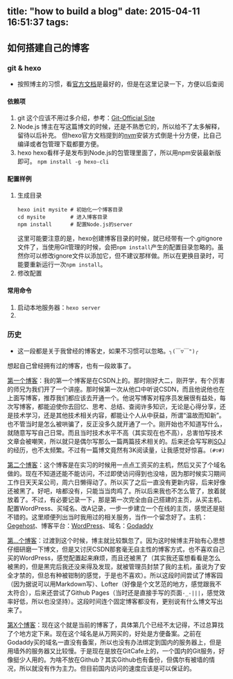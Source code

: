 title: "how to build a blog"
date: 2015-04-11 16:51:37
tags:
---

如何搭建自己的博客
-----

### git & hexo

* 按照博主的习惯，看[官方文档](http://hexo.io/docs/)是最好的，但是在这里记录一下，方便以后查阅

#### 依赖项
1. git
这个应该不用过多介绍，参考：[Git-Official Site](http://www.git-scm.com)
2. Node.js
博主在写这篇博文的时候，还是不熟悉它的，所以给不了太多解释，留待以后补充。
但hexo官方文档提到的[nvm](https://github.com/creationix/nvm)安装方式倒是十分方便，比自己编译或者包管理下载都要方便。
3. hexo
hexo看样子是发布到Node.js的包管理里面了，所以用npm安装最新版即可。
`npm install -g hexo-cli`

#### 配置样例
1. 生成目录
    ```
    hexo init mysite # 初始化一个博客目录
    cd mysite        # 进入博客目录
    npm install      # 配置Node.js的server
    ```
    这里可能要注意的是，hexo创建博客目录的时候，就已经带有一个.gitignore文件了，当使用Git管理的时候，会把`npm install`产生的配置目录忽略的。虽然你可以修改ignore文件以添加它，但不建议那样做。所以在更换目录时，可能要重新运行一次`npm install`。
2. 修改配置
    
#### 常用命令
1. 启动本地服务器：`hexo server`
2. 

### 历史

* 这一段都是关于我曾经的博客史，如果不习惯可以忽略。`╮(￣▽￣")╭`

想起自己曾经拥有过的博客，也有一段故事了。

[第一个博客](http://blog.csdn.net/x_pi_hai)：我的第一个博客是在CSDN上的。那时刚好大二，刚开学，有个厉害的师兄为我们开了一个讲座。那时候第一次从他口中听说CSDN，而且他说他也在上面写博客，推荐我们都应该去开通一个。他说写博客对程序员发展很有益处，每次写博客，都能迫使你去回忆、思考、总结、查阅许多知识，无论是心得分享，还是技术学习，还是其他技术相关内容，都能让个人从中获益，所谓“温故而知新”。也不管当时是怎么被哄骗了，反正没多久就开通了一个。刚开始也不知道写什么，就随意写写自己日常。而且当时技术水平不高（其实现在也不高），总害怕写技术文章会被嘲笑，所以就只是偶尔写那么一篇两篇技术相关的。后来还会写写刷[SOJ](http://soj.sysu.edu.cn)的经历，也不太频繁。不过有一篇博文竟然有3K阅读量，让我感觉好惊喜。`(#▽#)`

[第二个博客](http://www.tobinchen.com)：这个博客是在实习的时候用一点点工资买的主机，然后又买了个域名做的。现在不知道还能不能访问，不过即使访问得到也没啥，因为那时候实习期间工作日天天呆公司，周六日懒得动了。所以买了之后一直没有更新内容，后来好像还被黑了。好吧，啥都没有，只能当当肉鸡了。所以后来我也不怎么管了，放着就放着了。不过，有必要记录一下，那是第一次完全由自己搭建的主页，从买主机、配置WordPress、买域名、改A记录，一步一步建立一个在线的主页，感觉还是挺不错的。这里顺便列出当时我用过的相关服务，当作一个留念好了。主机：[Gegehost](http://www.gegehost.com)、博客平台：[WordPress](https://wordpress.org/)、域名：[Godaddy](https://www.godaddy.com)

[第...个博客](?)：过渡到这个时候，博主就比较飘忽了。因为这时候博主开始有心思想仔细研磨一下博文，但是又讨厌CSDN那套毫无自主性的博客方式，也不喜欢自己买的WordPress，感觉配置起来麻烦，而且还被黑了（其实我还蛮想看看是怎么被黑的，但是黑完后我还没来得及发现，就被管理员封禁了我的主机，虽说为了安全才禁的，但总有种被钳制的感觉，于是也不喜欢）。所以这段时间尝试了博客园（因为据说可以用Markdown写）、Lofter（好像是个文艺范的地方，感觉跟我不太符合），后来还尝试了Github Pages（当时还是直接手写的页面`-_-|||`，感觉效率好低，所以也没坚持）。这段时间连个固定博客都没有，更别说有什么博文写出来了。

[第X个博客](http://www.thirteenyu.com)：现在这个就是当前的博客了，具体第几个已经不太记得，不过总算找了个地方定下来。现在这个域名是从万网买的，好处是方便备案。之前在Godaddy买的域名一直没有备案，所以也没有办法绑定到国内的服务器上，但是用墙外的服务器又比较慢。于是现在是放在GitCafe上的，一个国内的Git服务，好像挺少人用的。为啥不放在Github？其实Github也有备份，但偶尔有被墙的情况，所以就没有作为主力。但目前国内访问的速度应该是可以保证的。